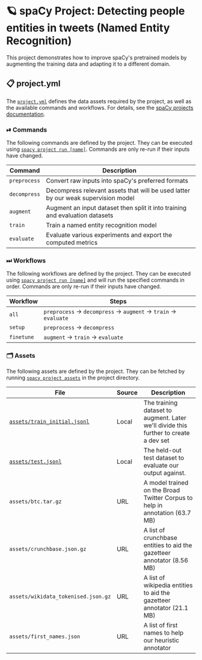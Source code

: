 <!-- SPACY PROJECT: AUTO-GENERATED DOCS START (do not remove) -->

# 🪐 spaCy Project: Detecting people entities in tweets (Named Entity Recognition)

This project demonstrates how to improve spaCy's pretrained models by
augmenting the training data and adapting it to a different domain.


## 📋 project.yml

The [`project.yml`](project.yml) defines the data assets required by the
project, as well as the available commands and workflows. For details, see the
[spaCy projects documentation](https://spacy.io/usage/projects).

### ⏯ Commands

The following commands are defined by the project. They
can be executed using [`spacy project run [name]`](https://spacy.io/api/cli#project-run).
Commands are only re-run if their inputs have changed.

| Command | Description |
| --- | --- |
| `preprocess` | Convert raw inputs into spaCy's preferred formats |
| `decompress` | Decompress relevant assets that will be used latter by our weak supervision model |
| `augment` | Augment an input dataset then split it into training and evaluation datasets |
| `train` | Train a named entity recognition model |
| `evaluate` | Evaluate various experiments and export the computed metrics |

### ⏭ Workflows

The following workflows are defined by the project. They
can be executed using [`spacy project run [name]`](https://spacy.io/api/cli#project-run)
and will run the specified commands in order. Commands are only re-run if their
inputs have changed.

| Workflow | Steps |
| --- | --- |
| `all` | `preprocess` &rarr; `decompress` &rarr; `augment` &rarr; `train` &rarr; `evaluate` |
| `setup` | `preprocess` &rarr; `decompress` |
| `finetune` | `augment` &rarr; `train` &rarr; `evaluate` |

### 🗂 Assets

The following assets are defined by the project. They can
be fetched by running [`spacy project assets`](https://spacy.io/api/cli#project-assets)
in the project directory.

| File | Source | Description |
| --- | --- | --- |
| [`assets/train_initial.jsonl`](assets/train_initial.jsonl) | Local | The training dataset to augment. Later we'll divide this further to create a dev set |
| [`assets/test.jsonl`](assets/test.jsonl) | Local | The held-out test dataset to evaluate our output against. |
| `assets/btc.tar.gz` | URL | A model trained on the Broad Twitter Corpus to help in annotation (63.7 MB) |
| `assets/crunchbase.json.gz` | URL | A list of crunchbase entities to aid the gazetteer annotator (8.56 MB) |
| `assets/wikidata_tokenised.json.gz` | URL | A list of wikipedia entities to aid the gazetteer annotator (21.1 MB) |
| `assets/first_names.json` | URL | A list of first names to help our heuristic annotator |

<!-- SPACY PROJECT: AUTO-GENERATED DOCS END (do not remove) -->
